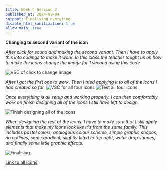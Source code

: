 ```yaml
---
title: Week 6 Session 2
published_at: 2024-09-04
snippet: Finalising everyting
disable_html_sanitization: true
allow_math: true
---
```


**Changing to second variant of the icon**

*After click for sound and making the second variant. Then I have to apply this into codings to make it work. In this class the teacher taught us on how to make the icons change the image for 1 second using this code*

![VSC of click to change image](HTML4.png)

*After I got the first one to work. Then I tried applying it to all of the icons I had created so far.*
![VSC for all four icons](4IconsCode.png)
![Test all four icons](4Icons.png)

*Once everything is all setup and working properly. I can then comfortably work on finish designing all of the icons I still have left to design.*

![Finish designing all of the icons](AllIcons.png)

*When designing the rest of the icons. I have to make sure that I still apply elements that make my icons look like it's from the same family. This includes pastel colors, analogous colour scheme, simple graphic shapes, no outlines, some gradient, slightly tilted to top right, water drop shapes, and finally some little graphic effects.*

![Finalising](AllIconsinWeb.png)

[Link to all icons](maewnic-dms1-a1-ico-92.deno.dev)